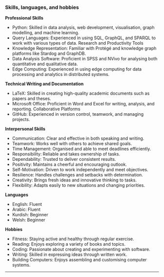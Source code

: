 ### Skills, languages, and hobbies

**Professional Skills**


- Python: Skilled in data analysis, web development, visualisation, graph modelling, and machine learning.
- Query Languages: Experienced in using SQL, GraphQL, and SPARQL to work with various types of data.
Research and Productivity Tools
- Knowledge Representation: Familiar with Protégé and knowledge graph platforms like Stardog and GraphDB.
- Data Analysis Software: Proficient in SPSS and NVivo for analysing both quantitative and qualitative data.
- Edge Computing: Experienced in using edge computing for data processing and analytics in distributed systems.


**Technical Writing and Documentation**

- LaTeX: Skilled in creating high-quality academic documents such as papers and theses.
- Microsoft Office: Proficient in Word and Excel for writing, analysis, and reporting.
Collaborative Platforms
- GitHub: Experienced in version control, teamwork, and managing projects.

**Interpersonal Skills**

- Communication: Clear and effective in both speaking and writing.
- Teamwork: Works well with others to achieve shared goals.
- Time Management: Organised and able to meet deadlines efficiently.
- Responsibility: Reliable and takes ownership of tasks.
- Dependability: Trusted to deliver consistent results.
- Positivity: Maintains a cheerful and encouraging outlook.
- Self-Motivation: Driven to work independently and meet objectives.
- Resilience: Handles challenges and setbacks with determination.
- Creativity: Brings fresh ideas and innovative thinking to tasks.
- Flexibility: Adapts easily to new situations and changing priorities.

**Languages**

- English: Fluent
- Arabic: Fluent
- Kurdish: Beginner
- Welsh: Beginner

**Hobbies**

- Fitness: Staying active and healthy through regular exercise.
- Reading: Enjoys exploring a variety of books and topics.
- Coding: Passionate about creating and experimenting with software.
- Writing: Skilled in expressing ideas through written work.
- Building Computers: Enjoys assembling and customising computer systems.
---

